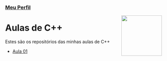 ### [Meu Perfil](http://phstefen.github.io/)

<img align="right" src="../../img/cpp.png" width="130"/>

# Aulas de C++
Estes são os repositórios das minhas aulas de C++

* [Aula 01](https://github.com/phStefen/aulas-cpp/tree/master/projetos/aula-01/)
